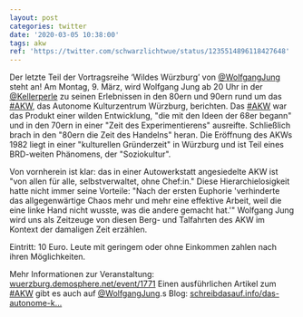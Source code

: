 ```yaml
---
layout: post
categories: twitter
date: '2020-03-05 10:38:00'
tags: akw
ref: 'https://twitter.com/schwarzlichtwue/status/1235514896118427648'
---
```

Der letzte Teil der Vortragsreihe ‘Wildes Würzburg’ von [@WolfgangJung](https://twitter.com/WolfgangJung) steht an! Am Montag, 9. März, wird Wolfgang Jung ab 20 Uhr in der [@Kellerperle](https://twitter.com/Kellerperle) zu seinen Erlebnissen in den 80ern und 90ern rund um das [#AKW](/t/akw), das Autonome Kulturzentrum Würzburg, berichten.
Das [#AKW](/t/akw) war das Produkt einer wilden Entwicklung, "die mit den Ideen der 68er begann" und in den 70ern in einer "Zeit des Experimentierens" ausreifte. Schließlich brach in den "80ern die Zeit des Handelns" heran.
Die Eröffnung des AKWs 1982 liegt in einer "kulturellen Gründerzeit" in Würzburg und ist Teil eines BRD-weiten Phänomens, der "Soziokultur".



Von vornherein ist klar: das in einer Autowerkstatt angesiedelte AKW ist "von allen für alle, selbstverwaltet, ohne Chef:in."
Diese Hierarchielosigkeit hatte nicht immer seine Vorteile: "Nach der ersten Euphorie 'verhinderte das allgegenwärtige Chaos mehr und mehr eine effektive Arbeit, weil die eine linke Hand nicht wusste, was die andere gemacht hat.'"
Wolfgang Jung wird uns als Zeitzeuge von diesen Berg- und Talfahrten des AKW im Kontext der damaligen Zeit erzählen.



Eintritt: 10 Euro. Leute mit geringem oder ohne Einkommen zahlen nach ihren Möglichkeiten.



Mehr Informationen zur Veranstaltung: [wuerzburg.demosphere.net/event/1771](https://wuerzburg.demosphere.net/event/1771)
Einen ausführlichen Artikel zum [#AKW](/t/akw) gibt es auch auf [@WolfgangJung](https://twitter.com/WolfgangJung).s Blog: [schreibdasauf.info/das-autonome-k…](https://schreibdasauf.info/das-autonome-kulturzentrum-wuerzburg)